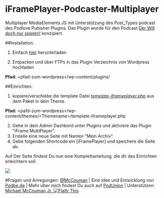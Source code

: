 # iFramePlayer-Podcaster-Multiplayer
Multiplayer MediaElements.JS mit Unterstützung des Post_Types podcast des Podlove Pubisher Plugins. 
Das Plugin wurde für den Podcast <a href="http://ohneq.de/">Der Will doch nur spielen!</a> konzipiert.

##Installation:
1. Einfach <a href="https://github.com/Wikibyte/iFramePlayer-Podcaster-Multiplayer/archive/master.zip">hier</a> herunterladen


2. Entpacken und über FTPs in das Plugin Verzeichnis von Wordpress hochladen

__Pfad:__ &lt;pfad-zum-wordpress>/wp-content/plugins/

##Einrichten:
1. kopiere/verschiebe die template Datei *<a href="https://github.com/Wikibyte/iFramePlayer-Podcaster-Multiplayer/blob/master/template-iframeplayer.php">template-iframeplayer.php</a>* aus dem Paket in dein Theme.

__Pfad:__ &lt;pafd-zum-wordpress>/wp-content/themes/&lt;Themename>/template-iframeplayer.php

2. Gehe in dein Admin Dashbord unter Plugins und aktiviere das Plugin "iFrame MultiPlayer".
3. Erstelle eine neue Seite mit Namen "Mein Archiv".
4. Gebe folgenden Shortcode ein [iFramePlayer] und speichere die Seite ab.

Auf Der Seite findest Du nun eine Komplettanleitung, die dir das Einrichten erleichtern soll.

<img src="https://raw.githubusercontent.com/Wikibyte/iFramePlayer-Podcaster-Multiplayer/master/test/help4.png">

#Fragen und Anregungen:
<a href="https://twitter.com/mccouman">@McCouman</a> | Eine Idee und Entwicklung von <a href="http://podbe.de">Podbe.de</a> | Mehr über mich findest Du auch auf <a href="http://podunion.com/podcaster/6214/michael-mccouman-jr">PodUnion</a> | Unterstützen: <a href="https://flattr.com/profile/mccouman">Michael McCouman Jr. <img src="https://raw.github.com/ReliveRadio/reliveradio-ressources/master/flattr/rr-flattr-buttons.jpg" 
alt="Flattr This" title="Flattr This" style="max-width:100%;"></a> 
